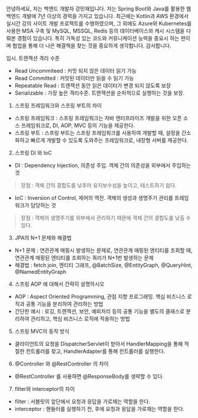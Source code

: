 안녕하세요, 저는 백엔드 개발자 강민재입니다.
저는 Spring Boot와 Java를 활용한 웹 백엔드 개발에 7년 이상의 경력을 가지고 있습니다. 
최근에는 Kotlin과 AWS 환경에서 실시간 강의 사이트 개발 프로젝트를 수행하였으며, 
그 외에도 Azure와 Kubernetes를 사용한 MSA 구축 및 MySQL, MSSQL, Redis 등의 데이터베이스와 캐시 시스템을 다뤄본 경험이 있습니다. 
특히 가독성 있는 코드와 커뮤니케이션 능력을 중요시 하는 편이며 협업을 통해 더 나은 해결책을 찾는 것을 중요하게 생각합니다.
감사합니다.

임시. 트랜잭션 격리 수준
- Read Uncommiteed : 커밋 되지 않은 데이터 읽기 가능 
- Read Committed : 커밋된 데이터만 읽을 수 읽기 가능
- Repeatable Read : 트랜잭션 동안 읽은 데이터가 변경 되지 않도록 보장
- Serializable : 가장 높은 격리수준. 트랜잭션을 순차적으로 실행하는 것을 보장.

1. 스프링 프레임워크와 스프링 부트의 차이
- 스프링 프레임워크 : 스프링 프레임워크는 자바 엔터프라이즈 개발을 위한 오픈 소스 프레임워크로, DI, AOP, MVC 등의 기능을 제공한다.
- 스프링 부트 : 스프링 부트는 스프링 프레임워크를 사용하여 개발할 때, 설정을 간소화하고 빠르게 개발할 수 있도록 도와주는 프레임워크로, 내장형 서버를 제공한다.

2. 스프링 DI 와 IoC
- DI : Dependency Injection, 의존성 주입. 객체 간의 의존성을 외부에서 주입하는 것
> 장점 : 객체 간의 결합도를 낮추어 유지보수성을 높이고, 테스트하기 쉽다.
- IoC : Inversion of Control, 제어의 역전. 객체의 생성과 생명주기 관리를 프레임워크가 담당하는 것
> 장점 : 객체의 생명주기를 외부에서 관리하기 때문에 객체 간의 결합도를 낮출 수 있다.

3. JPA의 N+1 문제와 해결법
- N+1 문제 : 연관관계 매핑시 발생하는 문제로, 연관관계 매핑된 엔티티를 조회할 때, 연관관계 매핑된 엔티티를 조회하는 쿼리가 N+1번 발생하는 문제
- 해결법 : fetch join, 엔티티 그래프, @BatchSize, @EntityGraph, @QueryHint, @NamedEntityGraph

4. 스프링 AOP 에 대해서 간략히 설명하시오
- AOP : Aspect Oriented Programming, 관점 지향 프로그래밍. 핵심 비즈니스 로직과 공통 기능을 분리하여 관리하는 방법
- 간단한 예시 : 로깅, 트랜잭션, 보안, 예외처리 등의 공통 기능을 별도의 클래스로 분리하여 관리하고, 핵심 비즈니스 로직에 적용하는 방법

5. 스프링 MVC의 동작 방식
- 클라이언트의 요청을 DispatcherServlet이 받아서 HandlerMapping을 통해 적절한 컨트롤러를 찾고, HandlerAdapter를 통해 컨트롤러를 실행한다.

6. @Controller 와 @RestController 의 차이
- @RestController 를 사용하면 @ResponseBody를 생략할 수 있다.

7. filter와 interceptor의 차이
- filter : 서블릿의 앞단에서 요청과 응답을 가로채는 역할을 한다.
- interceptor : 핸들러를 실행하기 전, 후에 요청과 응답을 가로채는 역할을 한다.